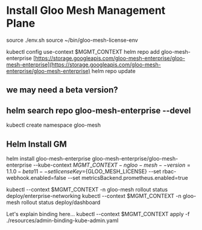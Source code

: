 # Install Gloo Mesh Management Plane

source ./env.sh source ~/bin/gloo-mesh-license-env

kubectl config use-context $MGMT\_CONTEXT helm repo add gloo-mesh-enterprise [https://storage.googleapis.com/gloo-mesh-enterprise/gloo-mesh-enterprise](https://storage.googleapis.com/gloo-mesh-enterprise/gloo-mesh-enterprise) helm repo update

## we may need a beta version?

## helm search repo gloo-mesh-enterprise --devel

kubectl create namespace gloo-mesh

## Helm Install GM

helm install gloo-mesh-enterprise gloo-mesh-enterprise/gloo-mesh-enterprise --kube-context $MGMT\_CONTEXT -n gloo-mesh --version=1.1.0-beta11 --set licenseKey=${GLOO\_MESH\_LICENSE} --set rbac-webhook.enabled=false --set metricsBackend.prometheus.enabled=true

kubectl --context $MGMT\_CONTEXT -n gloo-mesh rollout status deploy/enterprise-networking kubectl --context $MGMT\_CONTEXT -n gloo-mesh rollout status deploy/dashboard

Let's explain binding here... kubectl --context $MGMT\_CONTEXT apply -f ./resources/admin-binding-kube-admin.yaml

